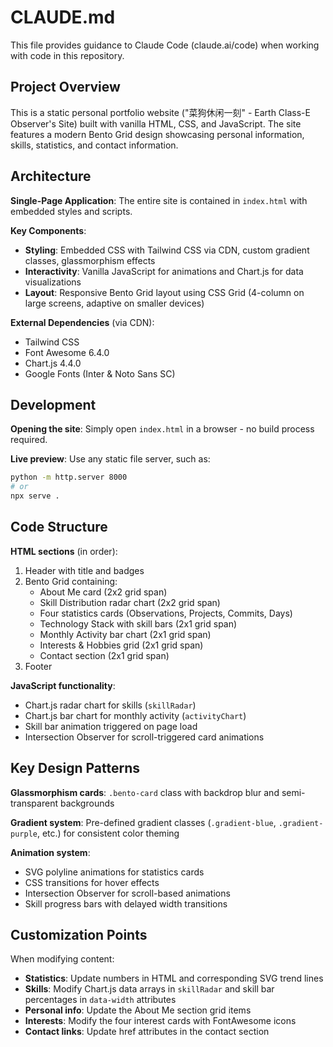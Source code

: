 # CLAUDE.md

This file provides guidance to Claude Code (claude.ai/code) when working with code in this repository.

## Project Overview

This is a static personal portfolio website ("菜狗休闲一刻" - Earth Class-E Observer's Site) built with vanilla HTML, CSS, and JavaScript. The site features a modern Bento Grid design showcasing personal information, skills, statistics, and contact information.

## Architecture

**Single-Page Application**: The entire site is contained in `index.html` with embedded styles and scripts.

**Key Components**:
- **Styling**: Embedded CSS with Tailwind CSS via CDN, custom gradient classes, glassmorphism effects
- **Interactivity**: Vanilla JavaScript for animations and Chart.js for data visualizations
- **Layout**: Responsive Bento Grid layout using CSS Grid (4-column on large screens, adaptive on smaller devices)

**External Dependencies** (via CDN):
- Tailwind CSS
- Font Awesome 6.4.0
- Chart.js 4.4.0
- Google Fonts (Inter & Noto Sans SC)

## Development

**Opening the site**: Simply open `index.html` in a browser - no build process required.

**Live preview**: Use any static file server, such as:
```bash
python -m http.server 8000
# or
npx serve .
```

## Code Structure

**HTML sections** (in order):
1. Header with title and badges
2. Bento Grid containing:
   - About Me card (2x2 grid span)
   - Skill Distribution radar chart (2x2 grid span)
   - Four statistics cards (Observations, Projects, Commits, Days)
   - Technology Stack with skill bars (2x1 grid span)
   - Monthly Activity bar chart (2x1 grid span)
   - Interests & Hobbies grid (2x1 grid span)
   - Contact section (2x1 grid span)
3. Footer

**JavaScript functionality**:
- Chart.js radar chart for skills (`skillRadar`)
- Chart.js bar chart for monthly activity (`activityChart`)
- Skill bar animation triggered on page load
- Intersection Observer for scroll-triggered card animations

## Key Design Patterns

**Glassmorphism cards**: `.bento-card` class with backdrop blur and semi-transparent backgrounds

**Gradient system**: Pre-defined gradient classes (`.gradient-blue`, `.gradient-purple`, etc.) for consistent color theming

**Animation system**:
- SVG polyline animations for statistics cards
- CSS transitions for hover effects
- Intersection Observer for scroll-based animations
- Skill progress bars with delayed width transitions

## Customization Points

When modifying content:
- **Statistics**: Update numbers in HTML and corresponding SVG trend lines
- **Skills**: Modify Chart.js data arrays in `skillRadar` and skill bar percentages in `data-width` attributes
- **Personal info**: Update the About Me section grid items
- **Interests**: Modify the four interest cards with FontAwesome icons
- **Contact links**: Update href attributes in the contact section